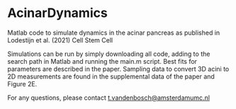 # AcinarDynamics
Matlab code to simulate dynamics in the acinar pancreas as published in Lodestijn et al. (2021) Cell Stem Cell

Simulations can be run by simply downloading all code, adding to the search path in Matlab and running the main.m script.
Best fits for parameters are described in the paper. Sampling data to convert 3D acini to 2D measurements are found in the supplemental data of the paper and Figure 2E.

For any questions, please contact t.vandenbosch@amsterdamumc.nl
